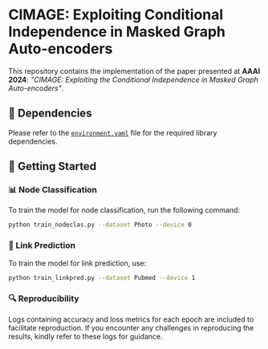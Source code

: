 # CIMAGE: Exploiting Conditional Independence in Masked Graph Auto-encoders

This repository contains the implementation of the paper presented at **AAAI 2024**: *"CIMAGE: Exploiting the Conditional Independence in Masked Graph Auto-encoders"*. 

## 📌 Dependencies
Please refer to the [`environment.yaml`](./environment.yaml) file for the required library dependencies.

## 🚀 Getting Started

### 📊 Node Classification
To train the model for node classification, run the following command:
```bash
python train_nodeclas.py --dataset Photo --device 0
```
### 🔗 Link Prediction
To train the model for link prediction, use:
```bash
python train_linkpred.py --dataset Pubmed --device 1
```
### 🔍 Reproducibility
Logs containing accuracy and loss metrics for each epoch are included to facilitate reproduction. If you encounter any challenges in reproducing the results, kindly refer to these logs for guidance.

